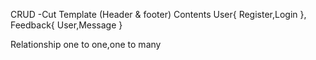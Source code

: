 CRUD
    -Cut Template (Header & footer)
Contents
    User{
        Register,Login
    },
    Feedback{
       User,Message
    }

Relationship one to one,one to many